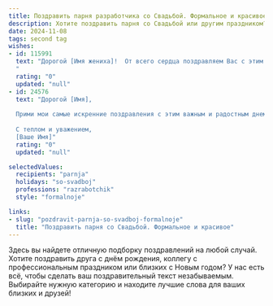 ```yaml
---
title: Поздравить парня разработчика со Свадьбой. Формальное и красивое
description: Хотите поздравить парня со Свадьбой или другим праздником? Наш ИИ создаст незабываемое поздравление, а вы обязательно выделитесь среди других.  
date: 2024-11-08
tags: second tag
wishes:
- id: 115991
  text: "Дорогой [Имя жениха]!  От всего сердца поздравляем Вас с этим замечательным событием – заключением брака! Желаем Вам и Вашей прекрасной супруге крепкой любви, семейного благополучия, взаимопонимания и счастья на долгие годы. Пусть ваш совместный путь будет наполнен радостью, успехами и яркими моментами.  Пусть ваш профессиональный талант разработчика помогает строить не только успешную карьеру, но и  крепкий, надежный семейный дом.  Горько!
  "
  rating: "0"
  updated: "null"
- id: 24576
  text: "Дорогой [Имя],
  
  Прими мои самые искренние поздравления с этим важным и радостным днем – твоей свадьбой! Желаю тебе и твоей прекрасной невесте крепкого семейного счастья, неиссякаемой любви и взаимопонимания. Пусть ваш союз будет прочным, как самый надежный код, и пусть каждый день приносит вам новые радости и успехи вместе.
  
  С теплом и уважением,
  [Ваше Имя]"
  rating: "0"
  updated: "null"

selectedValues:
  recipients: "parnja"
  holidays: "so-svadboj"
  professions: "razrabotchik"
  style: "formalnoje"

links:
- slug: "pozdravit-parnja-so-svadboj-formalnoje"
  title: "Поздравить парня со Свадьбой. Формальное и красивое"
---
```


Здесь вы найдете отличную подборку поздравлений на любой случай.
Хотите поздравить друга с днём рождения, коллегу с профессиональным праздником или близких с Новым годом? У нас есть всё, чтобы сделать ваш поздравительный текст незабываемым. Выбирайте нужную категорию и находите лучшие слова для ваших близких и друзей!
